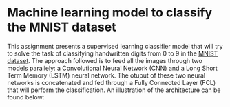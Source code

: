 # Machine learning model to classify the MNIST dataset

This assignment presents a supervised learning classifier model that will try to solve the task of classifying handwritten digits from 0 to 9 in the [MNIST dataset](https://en.wikipedia.org/wiki/MNIST_database). The approach followed is to feed all the images through two models parallely: a Convolutional Neural Network (CNN) and a Long Short Term Memory (LSTM) neural network. The otuput of these two neural networks is concatenated and fed through a Fully Connected Layer (FCL) that will perform the classification. An illustration of the architecture can be found below:



